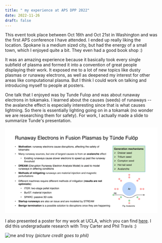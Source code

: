 ```yaml
---
title: " my experience at APS DPP 2022"
date: 2022-11-26
draft: false
---
```


This event took place between Oct 16th and Oct 21st in Washington and 
was the first APS conference I have attended. I ended up really liking the
location. Spokane is a medium sized city, but had the energy of a small town,
which I enjoyed quite a bit. They even had a good book shop :)

It was an amazing experience because it basically took every single subfield 
of plasma and formed it into a convention of great people displaying their
work.
It exposed me to a lot of new topics like dusty plasmas or runaway electrons, 
as well as deepened my interest for other areas like computational plasma. 
But I think I could work on talking and introducing myself to people at posters.

One talk that I enjoyed was by Tunde Fulop and was about runaway electrons 
in tokamaks. 
I learned about the causes (seeds) of runaways -- the avalanche effect is 
especially interesting since that is what causes lightning. 
So there is essentially lighting going on in a tokamak (no wonder we are researching 
them for safety). 
For work, I actually made a slide to summarize Tunde's presentation.

![aps slide](/runaways_tunde.png)

I also presented a poster for my work at UCLA, which you can find [here](/poster.pdf).
I did this undergraduate research with Troy Carter and Phil Travis :)

![me and troy](/troy_pic.jpg)
_(picture credit goes to phil)_
